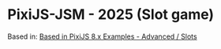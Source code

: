 # PixiJS-JSM - 2025 (Slot game)

Based in:
[Based in PixiJS 8.x Examples - Advanced / Slots](https://pixijs.com/8.x/examples/advanced/slots)
